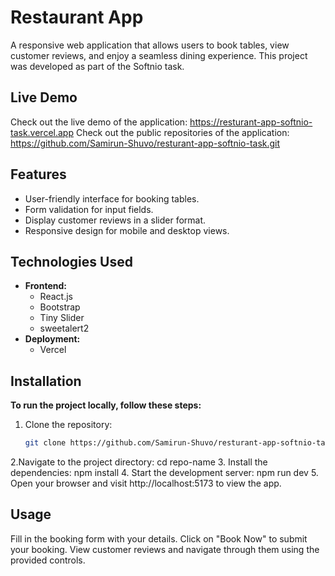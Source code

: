 # Restaurant App

A responsive web application that allows users to book tables, view customer reviews, and enjoy a seamless dining experience. This project was developed as part of the Softnio task.

## Live Demo

Check out the live demo of the application: https://resturant-app-softnio-task.vercel.app
Check out the public repositories of the application: https://github.com/Samirun-Shuvo/resturant-app-softnio-task.git

## Features

- User-friendly interface for booking tables.
- Form validation for input fields.
- Display customer reviews in a slider format.
- Responsive design for mobile and desktop views.

## Technologies Used

- **Frontend:**
  - React.js
  - Bootstrap
  - Tiny Slider
  - sweetalert2
- **Deployment:**
  - Vercel

## Installation

**To run the project locally, follow these steps:**

1. Clone the repository:
   ```bash
   git clone https://github.com/Samirun-Shuvo/resturant-app-softnio-task.git
2.Navigate to the project directory:
  cd repo-name
3. Install the dependencies:
  npm install
4. Start the development server:
  npm run dev
5. Open your browser and visit http://localhost:5173 to view the app.


## Usage
Fill in the booking form with your details.
Click on "Book Now" to submit your booking.
View customer reviews and navigate through them using the provided controls.




